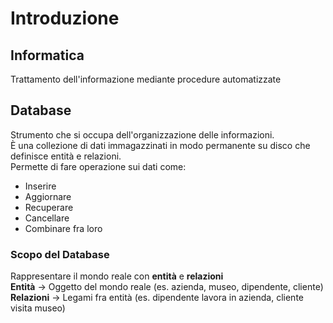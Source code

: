 # Introduzione

## Informatica
Trattamento dell'informazione mediante procedure automatizzate

## Database
Strumento che si occupa dell'organizzazione delle informazioni.  
È una collezione di dati immagazzinati in modo permanente su disco che definisce entità e relazioni.  
Permette di fare operazione sui dati come:
- Inserire
- Aggiornare
- Recuperare
- Cancellare
- Combinare fra loro

### Scopo del Database
Rappresentare il mondo reale con **entità** e **relazioni**  
**Entità** -> Oggetto del mondo reale (es. azienda, museo, dipendente, cliente)  
**Relazioni** -> Legami fra entità (es. dipendente lavora in azienda, cliente visita museo)